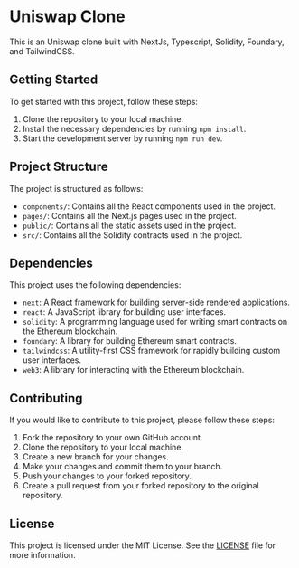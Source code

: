 # Uniswap Clone

This is an Uniswap clone built with NextJs, Typescript, Solidity, Foundary, and TailwindCSS.

## Getting Started

To get started with this project, follow these steps:

1. Clone the repository to your local machine.
2. Install the necessary dependencies by running `npm install`.
3. Start the development server by running `npm run dev`.

## Project Structure

The project is structured as follows:

- `components/`: Contains all the React components used in the project.
- `pages/`: Contains all the Next.js pages used in the project.
- `public/`: Contains all the static assets used in the project.
- `src/`: Contains all the Solidity contracts used in the project.

## Dependencies

This project uses the following dependencies:

- `next`: A React framework for building server-side rendered applications.
- `react`: A JavaScript library for building user interfaces.
- `solidity`: A programming language used for writing smart contracts on the Ethereum blockchain.
- `foundary`: A library for building Ethereum smart contracts.
- `tailwindcss`: A utility-first CSS framework for rapidly building custom user interfaces.
- `web3`: A library for interacting with the Ethereum blockchain.

## Contributing

If you would like to contribute to this project, please follow these steps:

1. Fork the repository to your own GitHub account.
2. Clone the repository to your local machine.
3. Create a new branch for your changes.
4. Make your changes and commit them to your branch.
5. Push your changes to your forked repository.
6. Create a pull request from your forked repository to the original repository.

## License

This project is licensed under the MIT License. See the [LICENSE](LICENSE) file for more information.